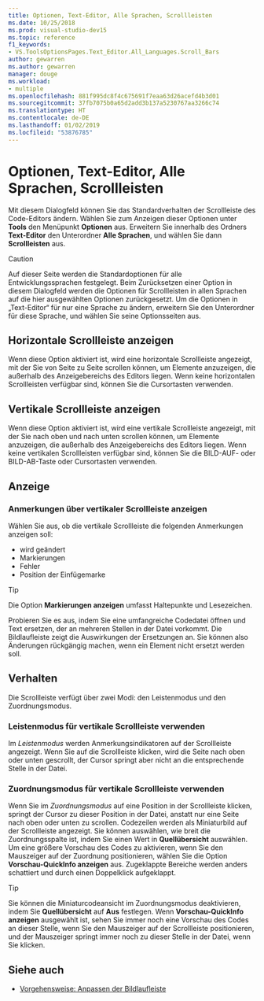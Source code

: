 ```yaml
---
title: Optionen, Text-Editor, Alle Sprachen, Scrollleisten
ms.date: 10/25/2018
ms.prod: visual-studio-dev15
ms.topic: reference
f1_keywords:
- VS.ToolsOptionsPages.Text_Editor.All_Languages.Scroll_Bars
author: gewarren
ms.author: gewarren
manager: douge
ms.workload:
- multiple
ms.openlocfilehash: 881f995dc8f4c675691f7eaa63d26acefd4b3d01
ms.sourcegitcommit: 37fb7075b0a65d2add3b137a5230767aa3266c74
ms.translationtype: HT
ms.contentlocale: de-DE
ms.lasthandoff: 01/02/2019
ms.locfileid: "53876785"
---
```

# <a name="options-text-editor-all-languages-scroll-bars"></a>Optionen, Text-Editor, Alle Sprachen, Scrollleisten
Mit diesem Dialogfeld können Sie das Standardverhalten der Scrollleiste des Code-Editors ändern. Wählen Sie zum Anzeigen dieser Optionen unter **Tools** den Menüpunkt **Optionen** aus. Erweitern Sie innerhalb des Ordners **Text-Editor** den Unterordner **Alle Sprachen**, und wählen Sie dann **Scrollleisten** aus.

> [!CAUTION]
> Auf dieser Seite werden die Standardoptionen für alle Entwicklungssprachen festgelegt. Beim Zurücksetzen einer Option in diesem Dialogfeld werden die Optionen für Scrollleisten in allen Sprachen auf die hier ausgewählten Optionen zurückgesetzt. Um die Optionen in „Text-Editor“ für nur eine Sprache zu ändern, erweitern Sie den Unterordner für diese Sprache, und wählen Sie seine Optionsseiten aus.

## <a name="show-horizontal-scroll-bar"></a>Horizontale Scrollleiste anzeigen

Wenn diese Option aktiviert ist, wird eine horizontale Scrollleiste angezeigt, mit der Sie von Seite zu Seite scrollen können, um Elemente anzuzeigen, die außerhalb des Anzeigebereichs des Editors liegen. Wenn keine horizontalen Scrollleisten verfügbar sind, können Sie die Cursortasten verwenden.

## <a name="show-vertical-scroll-bar"></a>Vertikale Scrollleiste anzeigen

Wenn diese Option aktiviert ist, wird eine vertikale Scrollleiste angezeigt, mit der Sie nach oben und nach unten scrollen können, um Elemente anzuzeigen, die außerhalb des Anzeigebereichs des Editors liegen. Wenn keine vertikalen Scrollleisten verfügbar sind, können Sie die BILD-AUF- oder BILD-AB-Taste oder Cursortasten verwenden.

## <a name="display"></a>Anzeige

### <a name="show-annotations-over-vertical-scroll-bar"></a>Anmerkungen über vertikaler Scrollleiste anzeigen

Wählen Sie aus, ob die vertikale Scrollleiste die folgenden Anmerkungen anzeigen soll:

- wird geändert
- Markierungen
- Fehler
- Position der Einfügemarke

> [!TIP]
> Die Option **Markierungen anzeigen** umfasst Haltepunkte und Lesezeichen.

Probieren Sie es aus, indem Sie eine umfangreiche Codedatei öffnen und Text ersetzen, der an mehreren Stellen in der Datei vorkommt. Die Bildlaufleiste zeigt die Auswirkungen der Ersetzungen an. Sie können also Änderungen rückgängig machen, wenn ein Element nicht ersetzt werden soll.

## <a name="behavior"></a>Verhalten

Die Scrollleiste verfügt über zwei Modi: den Leistenmodus und den Zuordnungsmodus.

### <a name="use-bar-mode-for-vertical-scroll-bar"></a>Leistenmodus für vertikale Scrollleiste verwenden

Im *Leistenmodus* werden Anmerkungsindikatoren auf der Scrollleiste angezeigt. Wenn Sie auf die Scrollleiste klicken, wird die Seite nach oben oder unten gescrollt, der Cursor springt aber nicht an die entsprechende Stelle in der Datei.

### <a name="use-map-mode-for-vertical-scroll-bar"></a>Zuordnungsmodus für vertikale Scrollleiste verwenden

Wenn Sie im *Zuordnungsmodus* auf eine Position in der Scrollleiste klicken, springt der Cursor zu dieser Position in der Datei, anstatt nur eine Seite nach oben oder unten zu scrollen. Codezeilen werden als Miniaturbild auf der Scrollleiste angezeigt. Sie können auswählen, wie breit die Zuordnungsspalte ist, indem Sie einen Wert in **Quellübersicht** auswählen. Um eine größere Vorschau des Codes zu aktivieren, wenn Sie den Mauszeiger auf der Zuordnung positionieren, wählen Sie die Option **Vorschau-QuickInfo anzeigen** aus. Zugeklappte Bereiche werden anders schattiert und durch einen Doppelklick aufgeklappt.

> [!TIP]
> Sie können die Miniaturcodeansicht im Zuordnungsmodus deaktivieren, indem Sie **Quellübersicht** auf **Aus** festlegen. Wenn **Vorschau-QuickInfo anzeigen** ausgewählt ist, sehen Sie immer noch eine Vorschau des Codes an dieser Stelle, wenn Sie den Mauszeiger auf der Scrollleiste positionieren, und der Mauszeiger springt immer noch zu dieser Stelle in der Datei, wenn Sie klicken.

## <a name="see-also"></a>Siehe auch

- [Vorgehensweise: Anpassen der Bildlaufleiste](../how-to-track-your-code-by-customizing-the-scrollbar.md)